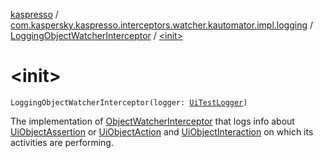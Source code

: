 [kaspresso](../../index.md) / [com.kaspersky.kaspresso.interceptors.watcher.kautomator.impl.logging](../index.md) / [LoggingObjectWatcherInterceptor](index.md) / [&lt;init&gt;](./-init-.md)

# &lt;init&gt;

`LoggingObjectWatcherInterceptor(logger: `[`UiTestLogger`](../../com.kaspersky.kaspresso.logger/-ui-test-logger.md)`)`

The implementation of [ObjectWatcherInterceptor](../../com.kaspersky.kaspresso.interceptors.watcher.kautomator/-object-watcher-interceptor.md) that logs info about [UiObjectAssertion](#) or [UiObjectAction](#)
and [UiObjectInteraction](#) on which its activities are performing.

